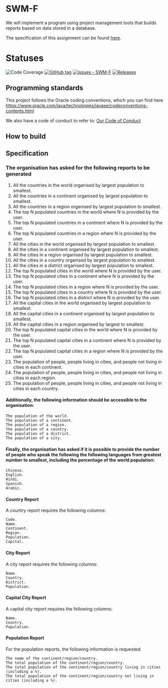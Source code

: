 # SWM-F

We will implement a program using project management tools that builds reports based on data stored in a database.

The specification of this assignment can be found [here](spec.md).

# Statuses

![Code Coverage](https://img.shields.io/badge/coverage-90%25-green)
[![GitHub tag](https://img.shields.io/github/tag/jamieyoung5/SWM-F?include_prereleases=&sort=semver&color=blue)](https://github.com/jamieyoung5/SWM-F/releases/)
[![issues - SWM-F](https://img.shields.io/github/issues/jamieyoung5/SWM-F)](https://github.com/jamieyoung5/SWM-F/issues)
[![Releases](https://img.shields.io/github/release/jamieyoung5/SWM-F/all.svg?style=flat-square)](https://github.com/jamieyoung5/SWM-F/releases)

## Programming standards

This project follows the Oracle coding conventions, which you can find here 
https://www.oracle.com/java/technologies/javase/codeconventions-contents.html

We also have a code of conduct to refer to: [Our Code of Conduct](CODE_OF_CONDUCT.md)

## How to build

## Specification

### The organisation has asked for the following reports to be generated 

<ol>
<li>All the countries in the world organised by largest population to smallest. </li>
<li>All the countries in a continent organised by largest population to smallest. </li>
<li>All the countries in a region organised by largest population to smallest.</li>
<li>The top N populated countries in the world where N is provided by the user.</li>
<li>The top N populated countries in a continent where N is provided by the user.</li>
<li>The top N populated countries in a region where N is provided by the user.</li>
<li>All the cities in the world organised by largest population to smallest.</li>
<li>All the cities in a continent organised by largest population to smallest.</li>
<li>All the cities in a region organised by largest population to smallest.</li>
<li>All the cities in a country organised by largest population to smallest.</li>
<li>All the cities in a district organised by largest population to smallest.</li>
<li>The top N populated cities in the world where N is provided by the user.</li>
<li>The top N populated cities in a continent where N is provided by the user.</li>
<li>The top N populated cities in a region where N is provided by the user.</li>
<li>The top N populated cities in a country where N is provided by the user.</li>
<li>The top N populated cities in a district where N is provided by the user.</li>
<li>All the capital cities in the world organised by largest population to smallest.</li>
<li>All the capital cities in a continent organised by largest population to smallest.</li>
<li>All the capital cities in a region organised by largest to smallest.</li>
<li>The top N populated capital cities in the world where N is provided by the user.</li>
<li>The top N populated capital cities in a continent where N is provided by the user.</li>
<li>The top N populated capital cities in a region where N is provided by the user.</li>
<li>The population of people, people living in cities, and people not living in cities in each continent.</li>
<li>The population of people, people living in cities, and people not living in cities in each region.</li>
<li>The population of people, people living in cities, and people not living in cities in each country.</li>
</ol>

#### Additionally, the following information should be accessible to the organisation:

    The population of the world.
    The population of a continent.
    The population of a region.
    The population of a country.
    The population of a district.
    The population of a city.

#### Finally, the organisation has asked if it is possible to provide the number of people who speak the following the following languages from greatest number to smallest, including the percentage of the world population:

    Chinese.
    English.
    Hindi.
    Spanish.
    Arabic.

#### Country Report

A country report requires the following columns:

    Code.
    Name.
    Continent.
    Region.
    Population.
    Capital.

#### City Report

A city report requires the following columns:

    Name.
    Country.
    District.
    Population.

#### Capital City Report

A capital city report requires the following columns:

    Name.
    Country.
    Population.

#### Population Report

For the population reports, the following information is requested:

    The name of the continent/region/country.
    The total population of the continent/region/country.
    The total population of the continent/region/country living in cities (including a %).
    The total population of the continent/region/country not living in cities (including a %).
